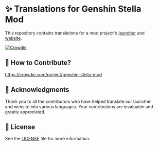 # ✨ Translations for Genshin Stella Mod
This repository contains translations for a mod project's [launcher](launcher) and [website](website).

[![Crowdin](https://badges.crowdin.net/genshin-stella-mod/localized.svg)](https://crowdin.com/project/genshin-stella-mod)

## 📁 How to Contribute?
https://crowdin.com/project/genshin-stella-mod

## 💙 Acknowledgments
Thank you to all the contributors who have helped translate our launcher and website into various languages.
Your contributions are invaluable and greatly appreciated.

## 🔑 License
See the [LICENSE](LICENSE) file for more information.